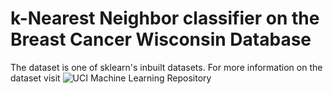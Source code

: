 # k-Nearest Neighbor classifier on the Breast Cancer Wisconsin Database

The dataset is one of sklearn's inbuilt datasets. For more information on the dataset visit ![UCI Machine Learning Repository](https://archive.ics.uci.edu/ml/datasets/Breast+Cancer+Wisconsin+(Diagnostic))
